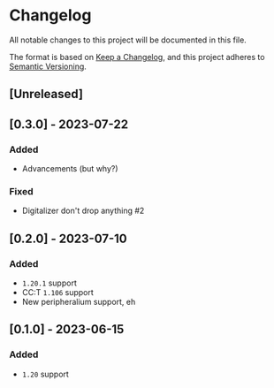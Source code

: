# Changelog
All notable changes to this project will be documented in this file.

The format is based on [Keep a Changelog](https://keepachangelog.com/en/1.0.0/),
and this project adheres to [Semantic Versioning](https://semver.org/spec/v2.0.0.html).

## [Unreleased]

## [0.3.0] - 2023-07-22

### Added

- Advancements (but why?)

### Fixed

- Digitalizer don't drop anything #2

## [0.2.0] - 2023-07-10

### Added

- `1.20.1` support
- CC:T `1.106` support
- New peripheralium support, eh

## [0.1.0] - 2023-06-15

### Added

- `1.20` support
